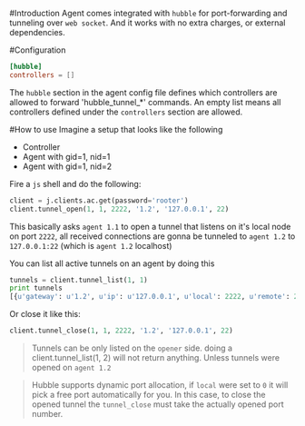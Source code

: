 #Introduction
Agent comes integrated with `hubble` for port-forwarding and tunneling over `web socket`. And it works with no extra charges, or external dependencies.

#Configuration
```toml
[hubble]
controllers = []
```
The `hubble` section in the agent config file defines which controllers are allowed to forward 'hubble_tunnel_*' commands. An empty list means all controllers defined under the `controllers` section are allowed.

#How to use
Imagine a setup that looks like the following

- Controller
- Agent with gid=1, nid=1
- Agent with gid=1, nid=2

Fire a `js` shell and do the following:

```python
client = j.clients.ac.get(password='rooter')
client.tunnel_open(1, 1, 2222, '1.2', '127.0.0.1', 22)
```
This basically asks `agent 1.1` to open a tunnel that listens on it's local node on port `2222`, all received connections are gonna be tunneled to `agent 1.2` to `127.0.0.1:22` (which is `agent 1.2` localhost)

You can list all active tunnels on an agent by doing this

```python
tunnels = client.tunnel_list(1, 1)
print tunnels
[{u'gateway': u'1.2', u'ip': u'127.0.0.1', u'local': 2222, u'remote': 22}]
```

Or close it like this:
```python
client.tunnel_close(1, 1, 2222, '1.2', '127.0.0.1', 22)
```

> Tunnels can be only listed on the `opener` side. doing a client.tunnel_list(1, 2) will not return anything. Unless tunnels were opened on `agent 1.2`

> Hubble supports dynamic port allocation, if `local` were set to `0` it will pick a free port automatically for you. In this case, to close the opened tunnel the `tunnel_close` must take the actually opened port number.